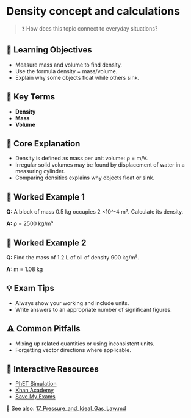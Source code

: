 # Density concept and calculations

> ❓ How does this topic connect to everyday situations?

<!--
Gamma Metadata:
Course: IGCSE Physics Year 10
Topic: Density concept and calculations
-->

## 🎯 Learning Objectives
- Measure mass and volume to find density.
- Use the formula density = mass/volume.
- Explain why some objects float while others sink.

## 🔑 Key Terms
- **Density**
- **Mass**
- **Volume**

## 📘 Core Explanation
- Density is defined as mass per unit volume: ρ = m/V.
- Irregular solid volumes may be found by displacement of water in a measuring cylinder.
- Comparing densities explains why objects float or sink.

## 🧮 Worked Example 1
**Q:** A block of mass 0.5 kg occupies 2 ×10^-4 m³. Calculate its density.

**A:** ρ = 2500 kg/m³

## 🧮 Worked Example 2
**Q:** Find the mass of 1.2 L of oil of density 900 kg/m³.

**A:** m = 1.08 kg

## 💡 Exam Tips
- Always show your working and include units.
- Write answers to an appropriate number of significant figures.

## ⚠️ Common Pitfalls
- Mixing up related quantities or using inconsistent units.
- Forgetting vector directions where applicable.

## 🔗 Interactive Resources
- [PhET Simulation](https://phet.colorado.edu/en/simulation/density)
- [Khan Academy](https://www.khanacademy.org/science/physics)
- [Save My Exams](https://www.savemyexams.co.uk/)

📎 See also: [17_Pressure_and_Ideal_Gas_Law.md](17_Pressure_and_Ideal_Gas_Law.md)
